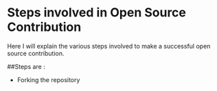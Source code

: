 # Steps involved in Open Source Contribution
Here I will explain the various steps involved to make a successful open source contribution.

##Steps are :
* Forking the repository
